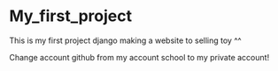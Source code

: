 # My_first_project

This is my first project django making a website to selling toy ^^

Change account github from my account school to my private account!
